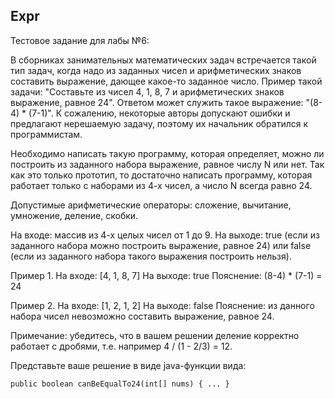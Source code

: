 Expr
---
Тестовое задание для лабы №6:

В сборниках занимательных математических задач встречается такой тип задач, когда надо из заданных чисел и арифметических знаков составить выражение, дающее какое-то заданное число. Пример такой задачи: "Составьте из чисел 4, 1, 8, 7 и арифметических знаков выражение, равное 24". Ответом может служить такое выражение: "(8-4) * (7-1)". К сожалению, некоторые авторы допускают ошибки и предлагают нерешаемую задачу, поэтому их начальник обратился к программистам.

Необходимо написать такую программу, которая определяет, можно ли построить из заданного набора выражение, равное числу N или нет. Так как это только прототип, то достаточно написать программу, которая работает только с наборами из 4-х чисел, а число N всегда равно 24.

Допустимые арифметические операторы: сложение, вычитание, умножение, деление, скобки.

На входе: массив из 4-х целых чисел от 1 до 9. На выходе: true (если из заданного набора можно построить выражение, равное 24) или false (если из заданного набора такого выражения построить нельзя).

Пример 1. На входе: [4, 1, 8, 7] На выходе: true Пояснение: (8-4) * (7-1) = 24

Пример 2. На входе: [1, 2, 1, 2] На выходе: false Пояснение: из данного набора чисел невозможно составить выражение, равное 24.

Примечание: убедитесь, что в вашем решении деление корректно работает с дробями, т.е. например 4 / (1 - 2/3) = 12.

Представьте ваше решение в виде java-функции вида: 

    public boolean canBeEqualTo24(int[] nums) { ... }

